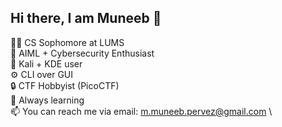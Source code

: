 ## Hi there, I am Muneeb 👋

🧑‍💻 CS Sophomore at LUMS \
🧠 AIML + Cybersecurity Enthusiast \
🐧 Kali + KDE user \
⚙️ CLI over GUI \
🔒 CTF Hobbyist (PicoCTF) \
🌱 Always learning \
📫 You can reach me via email: m.muneeb.pervez@gmail.com \
